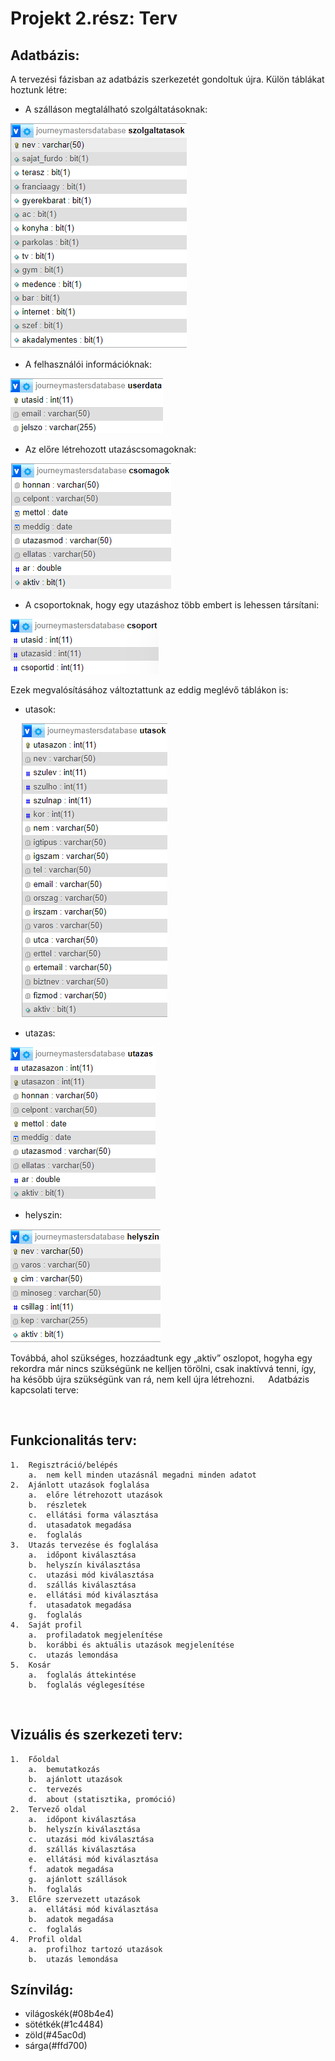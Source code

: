 # Projekt 2.rész: Terv
## Adatbázis:
A tervezési fázisban az adatbázis szerkezetét gondoltuk újra.
Külön táblákat hoztunk létre: 
-	A szálláson megtalálható szolgáltatásoknak:
 
 ![](database/szolgaltatasok.png)
 
-	A felhasználói információknak:

![](database/userdata.png)
 
-	Az előre létrehozott utazáscsomagoknak:
 
 ![](database/csomagok.png)
 
-	A csoportoknak, hogy egy utazáshoz több embert is lehessen társítani:

![](database/csoport.png)
 
Ezek megvalósításához változtattunk az eddig meglévő táblákon is:
-	utasok:
 
   ![](database/utasok.png)

-	utazas: 

 ![](database/utazas.png)
-	helyszin: 

 ![](database/helyszin.png)

Továbbá, ahol szükséges, hozzáadtunk egy „aktiv” oszlopot, hogyha egy rekordra már nincs szükségünk ne kelljen törölni, csak inaktívvá tenni, így, ha később újra szükségünk van rá, nem kell újra létrehozni. 
 
Adatbázis kapcsolati terve:
 
 
## Funkcionalitás terv:
    1.	Regisztráció/belépés
        a.	nem kell minden utazásnál megadni minden adatot
    2.	Ajánlott utazások foglalása
        a.	előre létrehozott utazások
        b.	részletek
        c.	ellátási forma választása
        d.	utasadatok megadása
        e.	foglalás
    3.	Utazás tervezése és foglalása
        a.	időpont kiválasztása
        b.	helyszín kiválasztása
        c.	utazási mód kiválasztása
        d.	szállás kiválasztása
        e.	ellátási mód kiválasztása
        f.	utasadatok megadása
        g.	foglalás
    4.	Saját profil
        a.	profiladatok megjelenítése
        b.	korábbi és aktuális utazások megjelenítése
        c.	utazás lemondása
    5.	Kosár
        a.	foglalás áttekintése
        b.	foglalás véglegesítése
 
## Vizuális és szerkezeti terv:
    1.	Főoldal
        a.	bemutatkozás
        b.	ajánlott utazások
        c.	tervezés
        d.	about (statisztika, promóció)
    2.	Tervező oldal
        a.	időpont kiválasztása
        b.	helyszín kiválasztása
        c.	utazási mód kiválasztása
        d.	szállás kiválasztása
        e.	ellátási mód kiválasztása
        f.	adatok megadása
        g.	ajánlott szállások
        h.	foglalás
    3.	Előre szervezett utazások
        a.	ellátási mód kiválasztása
        b.	adatok megadása
        c.	foglalás
    4.	Profil oldal
        a.	profilhoz tartozó utazások
        b.	utazás lemondása
## Színvilág: 
-	világoskék(#08b4e4)
-	sötétkék(#1c4484)
-	zöld(#45ac0d)
-	sárga(#ffd700)
